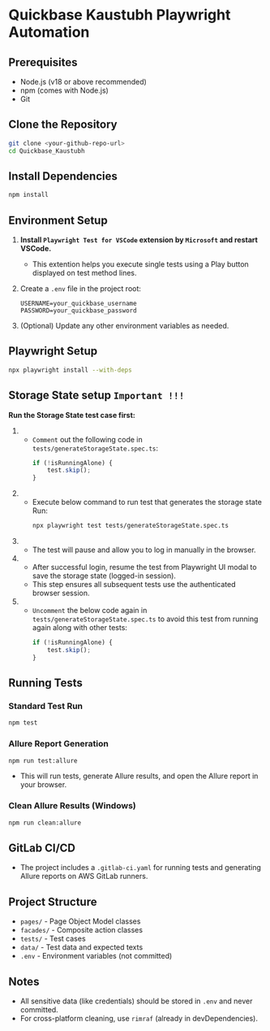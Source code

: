 # Quickbase Kaustubh Playwright Automation

## Prerequisites
- Node.js (v18 or above recommended)
- npm (comes with Node.js)
- Git

## Clone the Repository
```sh
git clone <your-github-repo-url>
cd Quickbase_Kaustubh
```

## Install Dependencies
```sh
npm install
```

## Environment Setup
1. **Install `Playwright Test for VSCode` extension by `Microsoft` and restart VSCode.**
    - This extention helps you execute single tests using a Play button displayed on test method lines.
    
2. Create a `.env` file in the project root:
   ```env
   USERNAME=your_quickbase_username
   PASSWORD=your_quickbase_password
   ```
3. (Optional) Update any other environment variables as needed.

## Playwright Setup
```sh
npx playwright install --with-deps
```
## Storage State setup `Important !!!`
**Run the Storage State test case first:**
1. - `Comment` out the following code in `tests/generateStorageState.spec.ts`:
     ```typescript
     if (!isRunningAlone) {
         test.skip();
     }
     ```
2. - Execute below command to run test that generates the storage state 
    Run:
     ```sh
     npx playwright test tests/generateStorageState.spec.ts
     ```
3. - The test will pause and allow you to log in manually in the browser.
4. - After successful login, resume the test from Playwright UI modal to save the storage state (logged-in session).
   - This step ensures all subsequent tests use the authenticated browser session.
5. - `Uncomment` the below code again in `tests/generateStorageState.spec.ts` to avoid this test from running again along with other tests:
     ```typescript
     if (!isRunningAlone) {
         test.skip();
     }
     ```

## Running Tests
### Standard Test Run
```sh
npm test
```

### Allure Report Generation
```sh
npm run test:allure
```
- This will run tests, generate Allure results, and open the Allure report in your browser.

### Clean Allure Results (Windows)
```sh
npm run clean:allure
```

## GitLab CI/CD
- The project includes a `.gitlab-ci.yaml` for running tests and generating Allure reports on AWS GitLab runners.

## Project Structure
- `pages/` - Page Object Model classes
- `facades/` - Composite action classes
- `tests/` - Test cases
- `data/` - Test data and expected texts
- `.env` - Environment variables (not committed)

## Notes
- All sensitive data (like credentials) should be stored in `.env` and never committed.
- For cross-platform cleaning, use `rimraf` (already in devDependencies).